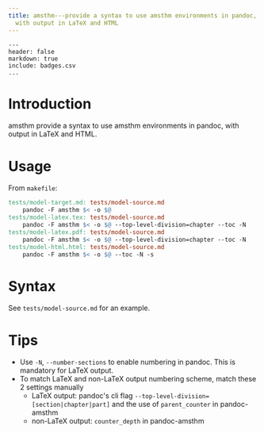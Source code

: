 ```yaml
---
title: amsthm---provide a syntax to use amsthm environments in pandoc,
  with output in LaTeX and HTML
---
```


``` table
---
header: false
markdown: true
include: badges.csv
...
```

# Introduction

amsthm provide a syntax to use amsthm environments in pandoc, with
output in LaTeX and HTML.

# Usage

From `makefile`:

``` makefile
tests/model-target.md: tests/model-source.md
    pandoc -F amsthm $< -o $@
tests/model-latex.tex: tests/model-source.md
    pandoc -F amsthm $< -o $@ --top-level-division=chapter --toc -N
tests/model-latex.pdf: tests/model-source.md
    pandoc -F amsthm $< -o $@ --top-level-division=chapter --toc -N
tests/model-html.html: tests/model-source.md
    pandoc -F amsthm $< -o $@ --toc -N -s
```

# Syntax

See `tests/model-source.md` for an example.

# Tips

-   Use `-N`, `--number-sections` to enable numbering in pandoc. This is
    mandatory for LaTeX output.
-   To match LaTeX and non-LaTeX output numbering scheme, match these 2
    settings manually
    -   LaTeX output: pandoc's cli flag
        `--top-level-division=[section|chapter|part]` and the use of
        `parent_counter` in pandoc-amsthm
    -   non-LaTeX output: `counter_depth` in pandoc-amsthm